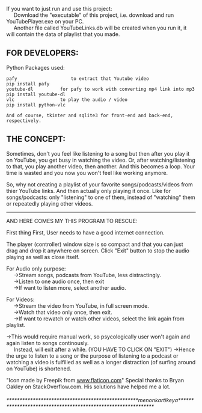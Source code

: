 If you want to just run and use this project:
<br>&nbsp;&nbsp;&nbsp;&nbsp;&nbsp;Download the "executable" of this project, i.e. download and run YouTubePlayer.exe on your PC.
<br>&nbsp;&nbsp;&nbsp;&nbsp;&nbsp;Another file called YouTubeLinks.db will be created when you run it, it will contain the data of playlist that you made.


<h2>FOR DEVELOPERS:</h2>

Python Packages used:

	pafy	                to extract that Youtube video		                              pip install pafy	
	youtube-dl	        for pafy to work with converting mp4 link into mp3          	      pip install youtube-dl
	vlc	                to play the audio / video                                             pip install python-vlc
	
	And of course, tkinter and sqlite3 for front-end and back-end, respectively.



<h2>THE CONCEPT:</h2>

Sometimes, don't you feel like listening to a song but then after you play it on YouTube,
you get busy in watching the video.
Or, after watching/listening to that, you play another video, then another.
And this becomes a loop. Your time is wasted and you now you won't feel like working anymore.

So, why not creating a playlist of your favorite songs/podcasts/videos from thier YouTube links.
And then actually only playing it once.
Like for songs/podcasts: only "listening" to one of them, instead of "watching" them or repeatedly playing other videos.

*******************


AND HERE COMES MY THIS PROGRAM TO RESCUE:

First thing First, User needs to have a good internet connection.

The player (controller) window size is so compact and that you can just drag and drop it anywhere on screen. Click "Exit" button to stop the audio playing as well as close itself.

For Audio only purpose:
	<br>&nbsp;&nbsp;&nbsp;&nbsp;&nbsp;->Stream songs, podcasts from YouTube, less distractingly.
	<br>&nbsp;&nbsp;&nbsp;&nbsp;&nbsp;->Listen to one audio once, then exit
	<br>&nbsp;&nbsp;&nbsp;&nbsp;&nbsp;->If want to listen more, select another audio.

For Videos:
	<br>&nbsp;&nbsp;&nbsp;&nbsp;&nbsp;->Stream the video from YouTube, in full screen mode.
	<br>&nbsp;&nbsp;&nbsp;&nbsp;&nbsp;->Watch that video only once, then exit.
	<br>&nbsp;&nbsp;&nbsp;&nbsp;&nbsp;->If want to rewatch or watch other videos, select the link again from playlist.

->This would require manual work, so psycologically user won't again and again listen to songs continously.
  <br>&nbsp;&nbsp;&nbsp;&nbsp;&nbsp;Instead, will exit after a while.	(YOU HAVE TO CLICK ON "EXIT")
->Hence the urge to listen to a song or the purpose of listening to a podcast or watching a video is fulfilled as well as a longer distraction (of surfing around on YouTube) is shortened.

"Icon made by Freepik from www.flaticon.com"
Special thanks to Bryan Oakley on StackOverflow.com. His solutions have helped me a lot.

<h6>**************************************************menonkartikeya**************************************************************</h6>
